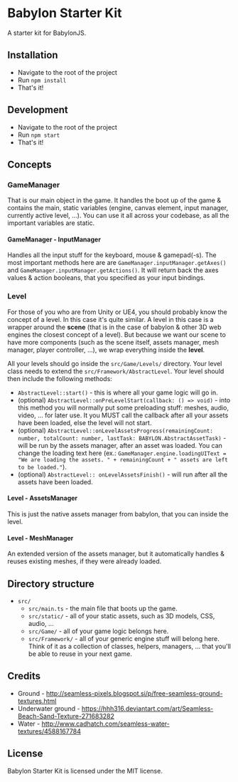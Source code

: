 # Babylon Starter Kit
A starter kit for BabylonJS.


## Installation

* Navigate to the root of the project
* Run `npm install`
* That's it!


## Development

* Navigate to the root of the project
* Run `npm start`
* That's it!


## Concepts

### GameManager

That is our main object in the game. It handles the boot up of the game & contains the main, static variables (engine, canvas element, input manager, currently active level, ...). You can use it all across your codebase, as all the important variables are static.


#### GameManager - InputManager

Handles all the input stuff for the keyboard, mouse & gamepad(-s). The most important methods here are are `GameManager.inputManager.getAxes()` and `GameManager.inputManager.getActions()`. It will return back the axes values & action booleans, that you specified as your input bindings.


### Level

For those of you who are from Unity or UE4, you should probably know the concept of a level. In this case it's quite similar. A level in this case is a wrapper around the **scene** (that is in the case of babylon & other 3D web engines the closest concept of a level). But because we want our scene to have more components (such as the scene itself, assets manager, mesh manager, player controller, ...), we wrap everything inside the **level**.

All your levels should go inside the `src/Game/Levels/` directory. Your level class needs to extend the `src/Framework/AbstractLevel`. Your level should then include the following methods:

* `AbstractLevel::start()` - this is where all your game logic will go in.
* (optional) `AbstractLevel::onPreLevelStart(callback: () => void)` - into this method you will normally put some preloading stuff: meshes, audio, video, ... for later use. It you MUST call the callback after all your assets have been loaded, else the level will not start.
* (optional) `AbstractLevel::onLevelAssetsProgress(remainingCount: number, totalCount: number, lastTask: BABYLON.AbstractAssetTask)` - will be run by the assets manager, after an asset was loaded. You can change the loading text here (ex.: `GameManager.engine.loadingUIText = "We are loading the assets. " + remainingCount + " assets are left to be loaded."`).
* (optional) `AbstractLevel:: onLevelAssetsFinish()` - will run after all the assets have been loaded.


#### Level - AssetsManager

This is just the native assets manager from babylon, that you can inside the level.

#### Level - MeshManager

An extended version of the assets manager, but it automatically handles & reuses existing meshes, if they were already loaded.


## Directory structure

* `src/`
    * `src/main.ts` - the main file that boots up the game.
    * `src/static/` - all of your static assets, such as 3D models, CSS, audio, ...
    * `src/Game/` - all of your game logic belongs here.
    * `src/Framework/` - all of your generic engine stuff will belong here. Think of it as a collection of classes, helpers, managers, ... that you'll be able to reuse in your next game.


## Credits

* Ground - http://seamless-pixels.blogspot.si/p/free-seamless-ground-textures.html
* Underwater ground - https://hhh316.deviantart.com/art/Seamless-Beach-Sand-Texture-271683282
* Water - http://www.cadhatch.com/seamless-water-textures/4588167784


## License
Babylon Starter Kit is licensed under the MIT license.
